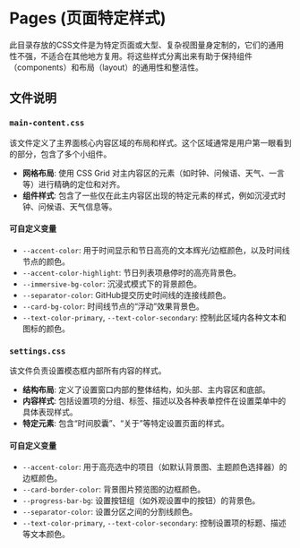 # Pages (页面特定样式)

此目录存放的CSS文件是为特定页面或大型、复杂视图量身定制的，它们的通用性不强，不适合在其他地方复用。将这些样式分离出来有助于保持组件（components）和布局（layout）的通用性和整洁性。

## 文件说明

### `main-content.css`

该文件定义了主界面核心内容区域的布局和样式。这个区域通常是用户第一眼看到的部分，包含了多个小组件。

-   **网格布局**: 使用 CSS Grid 对主内容区的元素（如时钟、问候语、天气、一言等）进行精确的定位和对齐。
-   **组件样式**: 包含了一些仅在此主内容区出现的特定元素的样式，例如沉浸式时钟、问候语、天气信息等。

#### 可自定义变量

-   `--accent-color`: 用于时间显示和节日高亮的文本辉光/边框颜色，以及时间线节点的颜色。
-   `--accent-color-highlight`: 节日列表项悬停时的高亮背景色。
-   `--immersive-bg-color`: 沉浸式模式下的背景颜色。
-   `--separator-color`: GitHub提交历史时间线的连接线颜色。
-   `--card-bg-color`: 时间线节点的“浮动”效果背景色。
-   `--text-color-primary`, `--text-color-secondary`: 控制此区域内各种文本和图标的颜色。

### `settings.css`

该文件负责设置模态框内部所有内容的样式。

-   **结构布局**: 定义了设置窗口内部的整体结构，如头部、主内容区和底部。
-   **内容样式**: 包括设置项的分组、标签、描述以及各种表单控件在设置菜单中的具体表现样式。
-   **特定元素**: 包含“时间胶囊”、“关于”等特定设置页面的样式。

#### 可自定义变量

-   `--accent-color`: 用于高亮选中的项目（如默认背景图、主题颜色选择器）的边框颜色。
-   `--card-border-color`: 背景图片预览图的边框颜色。
-   `--progress-bar-bg`: 设置按钮组（如外观设置中的按钮）的背景色。
-   `--separator-color`: 设置分区之间的分割线颜色。
-   `--text-color-primary`, `--text-color-secondary`: 控制设置项的标题、描述等文本颜色。
